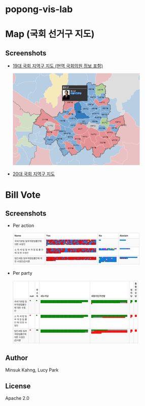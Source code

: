 popong-vis-lab
==============

# Map (국회 선거구 지도)

## Screenshots
- [19대 국회 지역구 지도 (현역 국회의원 정보 포함)](http://bl.ocks.org/minsukkahng/79c06b46ae545d1fbdf6297bd283b7d3)

    <img src="map/static/images/precinct-map-19.png" width="400px">

- [20대 국회 지역구 지도](http://bl.ocks.org/minsukkahng/6d9c3609e042592ec0f2f4edf8cd9103)


# Bill Vote

## Screenshots

- Per action

    <img src="bill_vote/static/images/per_action.png" width="400px">

- Per party

    <img src="bill_vote/static/images/per_party.png" width="400px">

## Author

Minsuk Kahng, Lucy Park

## License

Apache 2.0

